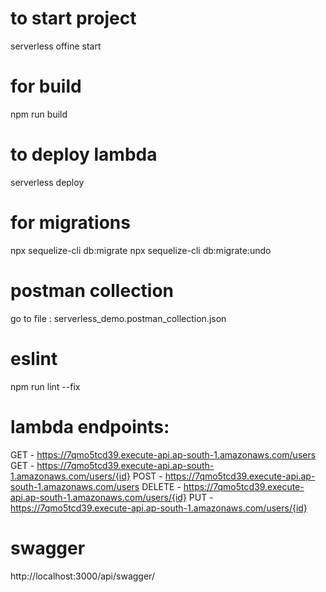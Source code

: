 # to start project

serverless offine start

# for build

npm run build

# to deploy lambda

serverless deploy

# for migrations

npx sequelize-cli db:migrate
npx sequelize-cli db:migrate:undo

# postman collection

go to file : serverless_demo.postman_collection.json

# eslint

npm run lint --fix

# lambda endpoints:

GET - https://7qmo5tcd39.execute-api.ap-south-1.amazonaws.com/users
GET - https://7qmo5tcd39.execute-api.ap-south-1.amazonaws.com/users/{id}
POST - https://7qmo5tcd39.execute-api.ap-south-1.amazonaws.com/users
DELETE - https://7qmo5tcd39.execute-api.ap-south-1.amazonaws.com/users/{id}
PUT - https://7qmo5tcd39.execute-api.ap-south-1.amazonaws.com/users/{id}

# swagger

http://localhost:3000/api/swagger/
